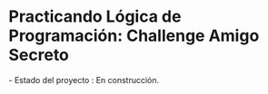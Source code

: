 <h1>Practicando Lógica de Programación: Challenge Amigo Secreto </h1>
- Estado del proyecto : En construcción.
